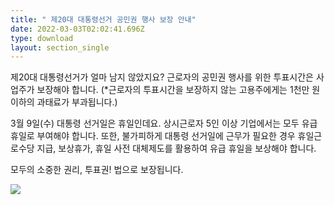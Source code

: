 ```yaml
---
title: " 제20대 대통령선거 공민권 행사 보장 안내"
date: 2022-03-03T02:02:41.696Z
type: download
layout: section_single
---
```

제20대 대통령선거가 얼마 남지 않았지요?
근로자의 공민권 행사를 위한 투표시간은 사업주가 보장해야 합니다.
(*근로자의 투표시간을 보장하지 않는 고용주에게는 1천만 원 이하의 과태료가 부과됩니다.)

3월 9일(수) 대통령 선거일은 휴일인데요.
상시근로자 5인 이상 기업에서는 모두 유급 휴일로 부여해야 합니다.
또한, 불가피하게 대통령 선거일에 근무가 필요한 경우
휴일근로수당 지급, 보상휴가, 휴일 사전 대체제도를 활용하여 유급 휴일을 보상해야 합니다.

모두의 소중한 권리, 투표권! 법으로 보장됩니다.

![](/uploads/main_220302.jpg)